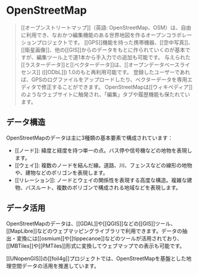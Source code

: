 # OpenStreetMap

> [[オープンストリートマップ]]（英語: OpenStreetMap、OSM）は、自由に利用でき、なおかつ編集機能のある世界地図を作るオープンコラボレーションプロジェクトです。
> [[GPS]]機能を持った携帯機器、[[空中写真]]、[[衛星画像]]、他の[[GIS]]からのデータをもとに作られていくのが基本ですが、編集ツール上で道1本から手入力での追加も可能です。
> 与えられた[[ラスターデータ]]と[[ベクターデータ]]は、[[オープンデータベースライセンス]] ([[ODbL]]) 1.0のもと再利用可能です。
> 登録したユーザーであれば、GPSのログファイルをアップロードしたり、ベクターデータを専用エディタで修正することができます。
> OpenStreetMapは[[ウィキペディア]]のようなウェブサイトに触発され、「編集」タブや履歴機能も保たれています。

## データ構造

OpenStreetMapのデータは主に3種類の基本要素で構成されています：

- [[ノード]]: 緯度と経度を持つ単一の点。バス停や信号機などの地物を表現します。
- [[ウェイ]]: 複数のノードを結んだ線。道路、川、フェンスなどの線形の地物や、建物などのポリゴンを表現します。
- [[リレーション]]: ノードとウェイの関係性を表現する高度な構造。複雑な建物、バスルート、複数のポリゴンで構成される地域などを表現します。

## データ活用

OpenStreetMapのデータは、[[GDAL]]や[[QGIS]]などの[[GIS]]ツール、[[MapLibre]]などのウェブマッピングライブラリで利用できます。データの抽出・変換には[[osmium]]や[[tippecanoe]]などのツールが活用されており、[[MBTiles]]や[[PMTiles]]形式に変換してウェブマップでの表示も可能です。

[[UNopenGIS]]の[[foil4g]]プロジェクトでは、OpenStreetMapを基盤とした地理空間データの活用を推進しています。
